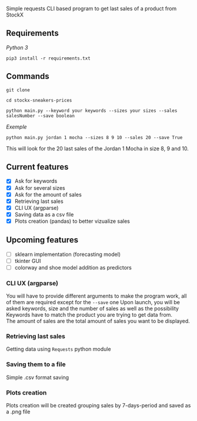 Simple requests CLI based program to get last sales of a product from StockX

## Requirements

*Python 3*  
```
pip3 install -r requirements.txt
```

## Commands

```
git clone
```

```
cd stockx-sneakers-prices
```

```
python main.py --keyword your keywords --sizes your sizes --sales salesNumber --save boolean
```
*Exemple*

```
python main.py jordan 1 mocha --sizes 8 9 10 --sales 20 --save True
```

This will look for the 20 last sales of the Jordan 1 Mocha in size 8, 9 and 10.

## Current features
- [x] Ask for keywords  
- [x] Ask for several sizes
- [x] Ask for the amount of sales
- [x] Retrieving last sales  
- [x] CLI UX (argparse)
- [x] Saving data as a csv file
- [x] Plots creation (pandas) to better vizualize sales

## Upcoming features  
- [ ] sklearn implementation (forecasting model)
- [ ] tkinter GUI
- [ ] colorway and shoe model addition as predictors

### CLI UX (argparse)

You will have to provide different arguments to make the program work, all of them are required except for the `--save` one
Upon launch, you will be asked keywords, size and the number of sales as well as the possibility
Keywords have to match the product you are trying to get data from.  
The amount of sales are the total amount of sales you want to be displayed.  

### Retrieving last sales   

Getting data using `Requests` python module

### Saving them to a file

Simple .csv format saving  

### Plots creation

Plots creation will be created grouping sales by 7-days-period and saved as a .png file